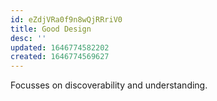```yaml
---
id: eZdjVRa0f9n8wQjRRriV0
title: Good Design
desc: ''
updated: 1646774582202
created: 1646774569627
---
```


Focusses on discoverability and understanding.

